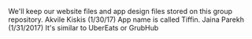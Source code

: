 We'll keep our website files and app design files stored on this group repository.
Akvile Kiskis (1/30/17)
App name is called Tiffin.
Jaina Parekh (1/31/2017)
It's similar to UberEats or GrubHub
